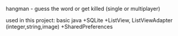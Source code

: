 hangman - guess the word or get killed (single or multiplayer)

used in this project:
basic java
+SQLite
+ListView, ListViewAdapter (integer,string,image)
+SharedPreferences
